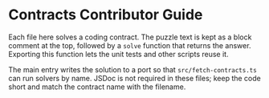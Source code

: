 # Contracts Contributor Guide

Each file here solves a coding contract. The puzzle text is kept as a block comment at the top, followed by a `solve` function that returns the answer. Exporting this function lets the unit tests and other scripts reuse it.

The main entry writes the solution to a port so that `src/fetch-contracts.ts` can run solvers by name. JSDoc is not required in these files; keep the code short and match the contract name with the filename.

